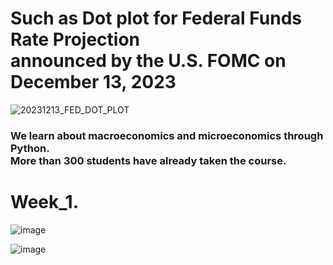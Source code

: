 # Such as Dot plot for Federal Funds Rate Projection <br>announced by the U.S. FOMC on December 13, 2023

![20231213_FED_DOT_PLOT](https://github.com/jkm2000korea/DataAnalysisClass/assets/77305773/50b9409e-eddf-4ac9-894a-6d700a3e7049)

### We learn about macroeconomics and microeconomics through Python. <br> More than 300 students have already taken the course.

# Week_1. 

![image](https://github.com/jkm2000korea/DataAnalysisClass/assets/77305773/a56775ed-3dd4-4404-b881-7834448efbf0)

![image](https://github.com/jkm2000korea/DataAnalysisClass/assets/77305773/4cdaf552-0721-4425-bc98-089dc8d9a783)
